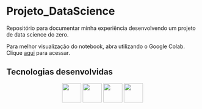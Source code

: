 # Projeto_DataScience
Repositório para documentar minha experiência desenvolvendo um projeto de data science do zero.

Para melhor visualização do notebook, abra utilizando o Google Colab.
Clique [aqui](AnaliseVendas.ipynb) para acessar.

## Tecnologias desenvolvidas
<p align="center">
<img src="https://cdn.jsdelivr.net/gh/devicons/devicon@latest/icons/python/python-original.svg" width="50px"/>
<img src="https://cdn.jsdelivr.net/gh/devicons/devicon@latest/icons/pandas/pandas-original.svg" width="50px"/>
<img src="https://cdn.jsdelivr.net/gh/devicons/devicon@latest/icons/matplotlib/matplotlib-plain.svg" width="50px"/>
<img src="https://upload.wikimedia.org/wikipedia/commons/c/cf/Power_bi_logo_black.svg" width="50px"/>
